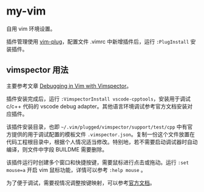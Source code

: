 # my-vim
自用 vim 环境设置。

插件管理使用 [vim-plug](https://github.com/junegunn/vim-plug)，配置文件 .vimrc 中新增插件后，运行 `:PlugInstall` 安装插件。

## vimspector 用法

主要参考文章 [Debugging in Vim with Vimspector](https://dev.to/iggredible/debugging-in-vim-with-vimspector-4n0m)。

插件安装完成后，运行 `:VimspectorInstall vscode-cpptools`，安装用于调试 c/c++ 代码的 vscode debug adapter。其他语言环境调试参考官方文档安装对应插件。

该插件安装目录，也即 `~/.vim/plugged/vimspector/support/test/cpp` 中有官方提供的用于调试配置的模板文件 `.vimspector.json`。复制一份这个文件放置在代码工程根目录中，根据个人情况适当修改。特别地，若不需要启动调试器时自动编译，则文件中字段 BUILDME 需要删除。

该插件运行时创建多个窗口和快捷按键，需要鼠标进行点击或拖动。运行 `:set mouse=a` 开启 vim 鼠标功能，详情可以参考 `:help mouse` 。

为了便于调试，需要视情况调整按键映射，可以参考[官方文档](https://github.com/puremourning/vimspector#mappings)。

